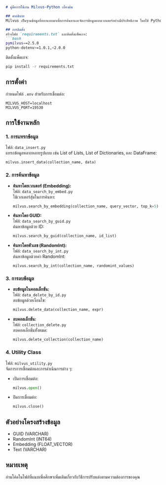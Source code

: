 ```markdown
# คู่มือการใช้งาน Milvus-Python เบื้องต้น

## คำอธิบาย
Milvus เป็นฐานข้อมูลที่ออกแบบมาเพื่อการค้นหาและจัดการข้อมูลแบบเวกเตอร์อย่างมีประสิทธิภาพ โดยใช้ Python เพื่อเชื่อมต่อและจัดการข้อมูลผ่าน `pymilvus` เราสามารถดำเนินการต่าง ๆ เช่น การแทรกข้อมูล การค้นหา การลบข้อมูล และการลบคอลเล็กชันได้อย่างง่ายดาย

## การติดตั้ง
สร้างไฟล์ `requirements.txt` และติดตั้งแพ็คเกจ:
```bash
pymilvus==2.5.0
python-dotenv>=1.0.1,<2.0.0
```

ติดตั้งแพ็คเกจ:
```bash
pip install -r requirements.txt
```

## การตั้งค่า
กำหนดไฟล์ `.env` สำหรับการเชื่อมต่อ:
```env
MILVUS_HOST=localhost
MILVUS_PORT=19530
```

## การใช้งานหลัก

### 1. การแทรกข้อมูล
ไฟล์: `data_insert.py`  
แทรกข้อมูลหลากหลายรูปแบบ เช่น List of Lists, List of Dictionaries, และ DataFrame:
```python
milvus.insert_data(collection_name, data)
```

### 2. การค้นหาข้อมูล
- **ค้นหาโดยเวกเตอร์ (Embedding):**  
  ไฟล์: `data_search_by_embed.py`  
  ใช้เวกเตอร์สุ่มในการค้นหา:
  ```python
  milvus.search_by_embedding(collection_name, query_vector, top_k=5)
  ```

- **ค้นหาโดย GUID:**  
  ไฟล์: `data_search_by_guid.py`  
  ค้นหาข้อมูลด้วย ID:
  ```python
  milvus.search_by_guid(collection_name, id_list)
  ```

- **ค้นหาโดยตัวเลข (RandomInt):**  
  ไฟล์: `data_search_by_int.py`  
  ค้นหาข้อมูลด้วยค่า RandomInt:
  ```python
  milvus.search_by_int(collection_name, randomint_values)
  ```

### 3. การลบข้อมูล
- **ลบข้อมูลในคอลเล็กชัน:**  
  ไฟล์: `data_delete_by_id.py`  
  ลบข้อมูลด้วยเงื่อนไข:
  ```python
  milvus.delete_data(collection_name, expr)
  ```

- **ลบคอลเล็กชัน:**  
  ไฟล์: `collection_delete.py`  
  ลบคอลเล็กชันทั้งหมด:
  ```python
  milvus.delete_collection(collection_name)
  ```

### 4. Utility Class
ไฟล์: `milvus_utility.py`  
จัดการการเชื่อมต่อและการดำเนินการต่าง ๆ:
- เปิดการเชื่อมต่อ:
  ```python
  milvus.open()
  ```
- ปิดการเชื่อมต่อ:
  ```python
  milvus.close()
  ```

## ตัวอย่างโครงสร้างข้อมูล
- GUID (VARCHAR)
- RandomInt (INT64)
- Embedding (FLOAT_VECTOR)
- Text (VARCHAR)

## หมายเหตุ
อ่านโค้ดในไฟล์ที่แนบเพื่อศึกษาเพิ่มเติมเกี่ยวกับวิธีการปรับแต่งตามความต้องการของคุณ
```